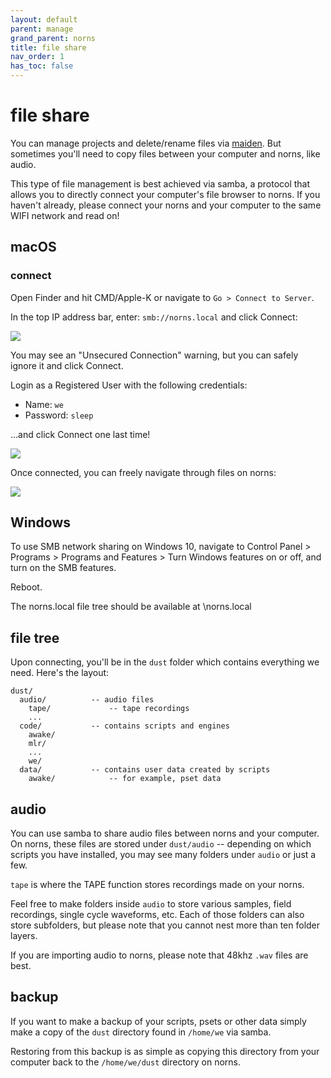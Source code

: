 ```yaml
---
layout: default
parent: manage
grand_parent: norns
title: file share
nav_order: 1
has_toc: false
---
```


# file share

You can manage projects and delete/rename files via [maiden](../maiden). But sometimes you'll need to copy files between your computer and norns, like audio.

This type of file management is best achieved via samba, a protocol that allows you to directly connect your computer's file browser to norns. If you haven't already, please connect your norns and your computer to the same WIFI network and read on!

## macOS

### connect

Open Finder and hit CMD/Apple-K or navigate to `Go > Connect to Server`.

In the top IP address bar, enter: `smb://norns.local` and click Connect:

![](../image/smb-mac-connect.png)

You may see an "Unsecured Connection" warning, but you can safely ignore it and click Connect.

Login as a Registered User with the following credentials:

- Name: `we`
- Password: `sleep`

...and click Connect one last time!

![](../image/smb-mac-login.png)

Once connected, you can freely navigate through files on norns:

![](../image/smb-mac-tree.png)

## Windows

To use SMB network sharing on Windows 10, navigate to Control Panel > Programs > Programs and Features > Turn Windows features on or off, and turn on the SMB features. 

Reboot.

The norns.local file tree should be available at \\norns.local

## file tree

Upon connecting, you'll be in the `dust` folder which contains everything we need. Here's the layout:

```
dust/
  audio/          -- audio files
    tape/             -- tape recordings
    ...
  code/           -- contains scripts and engines
    awake/
    mlr/
    ...
    we/
  data/           -- contains user data created by scripts
    awake/            -- for example, pset data
```

## audio

You can use samba to share audio files between norns and your computer. On norns, these files are stored under `dust/audio` -- depending on which scripts you have installed, you may see many folders under `audio` or just a few.

`tape` is where the TAPE function stores recordings made on your norns.

Feel free to make folders inside `audio` to store various samples, field recordings, single cycle waveforms, etc. Each of those folders can also store subfolders, but please note that you cannot nest more than ten folder layers.

If you are importing audio to norns, please note that 48khz `.wav` files are best.

## backup

If you want to make a backup of your scripts, psets or other data simply make a copy of the `dust` directory found in `/home/we` via samba.

Restoring from this backup is as simple as copying this directory from your computer back to the `/home/we/dust` directory on norns.
